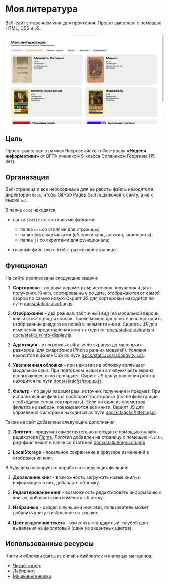 # Моя литература

Веб-сайт с перечнем книг для прочтения. Проект выполнен с помощью HTML, CSS и JS.

![Скриншот сайта](docs/static/img/screenshot.png)

## Цель

Проект выполнен в рамках Всероссийского Фестиваля **«Неделя информатики»** от ВГПУ учеником 9 класса Соляником Георгием (15 лет).

## Организация

Веб-страница и все необходимые для её работы файлы находятся в директории `docs`, чтобы GitHub Pages был подключен к сайту, а не к `README.md`.

В папке `docs` находятся:

* папка `static` со статичными файлами:

  * папка `css` со стилями для страницы;
  * папка `img` с картинками (обложки книг, логотип, скриншоты);
  * папка `js` со скриптами для функционала;

* главный файл `index.html` с разметкой страницы.

## Функционал

На сайте реализованы следующие задачи:

1. **Сортировка** - по двум параметрам: источник получения и дата получения. Книги, сортированные по дате, отображаются от самой старой по самую новую Скрипт JS для сортировки находится по пути [docs/static/js/sorting.js](docs/static/js/sorting.js).

2. **Отображение** - два режима: табличный вид (на мобильной версии книги стоят в ряд) и список. Также можно дополнительно настроить отображение каждого из полей в элементе книги. Скрипты JS для изменения представления книг находятся: [docs/static/js/view.js](docs/static/js/view.js) и [docs/static/js/info-display.js](docs/static/js/info-display.js).

3. **Адаптация** - от огромных ultra-wide экранов до маленьких размеров (для смартфонов IPhone ранних моделей). Условия находятся в файле CSS по пути [docs/static/css/adaptivity.css](docs/static/css/adaptivity.css).

4. **Увеличенная обложка** - при нажатии на обложку всплывает модальное окно. При повторном нажатии в любую часть экрана, всплывающее окно пропадает. Скрипт JS для управления pop-up находится по пути [docs/static/js/popup.js](docs/static/js/popup.js).

5. **Фильтр** - по двум параметрам: источник получения и предмет. При использовании фильтра пропадает сортировка (после фильтрации необходимо снова сортировать). Если ни один из праметров фильтра не выбран, показываются все книги. Скрипт JS для управления фильтрами находится по пути [docs/static/js/filtering.js](docs/static/js/filtering.js).

Также на сайт добавлены следующие дополнения:

1. **Логотип** - придуман самостоятельно и создан с помощью онлайн-редакотора [Figma](https://www.figma.com/). Логотип добавлен на страницу с помощью `<link>`, png-файл лежит в папке со статикой [docs/static/img/icon.png](docs/static/img/icon.png).

2. **LocalStorage** - локальное сохранение в браузере изменений в отображении книг.

В будущем планируется доработка следующих функций:

1. **Добавление книг** - возможность загружать новые книги и информацию о них, добавлять обложку.

2. **Редактирование книг** - возможность редактировать информацию о книгах, добавлять или изменять обложку.

3. **Избранные** - раздел с лучшими книгами, пользователь может добавить книгу в избранное по кнопке.

4. **Цвет выделения текста** - изменить стандартный голубой цвет выделения на фиолетовый (один из акцентных цветов).

## Использованные ресурсы

Книги и обложки взяты из онлайн-библиотек и книжных магазинов:

* [Читай-город](https://www.chitai-gorod.ru);
* [Лабиринт](https://www.labirint.ru/);
* [Мишкины книжки](https://mishka-knizhka.ru).